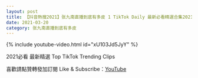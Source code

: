 ```yaml
---
layout: post
title: 【抖音熱搜2021】张九南直播到底有多皮 1 TikTok Daily 最新必看精選合集2021 03 20
date: 2021-03-20
category: 张九南直播到底有多皮
---
```


{% include youtube-video.html id="xU103Jd5JyY" %}

2021必看 最新精選 Top TikTok Trending Clips

喜歡請點贊轉發加訂閱 Like & Subscribe：[YouTube](https://www.youtube.com/channel/UCAoR7VcanIPd04uEq_GIylA/videos)

